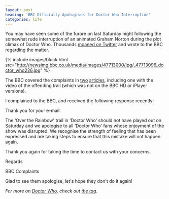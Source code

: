 ```yaml
---
layout: post
heading: 'BBC Officially Apologises for Doctor Who Interruption'
categories: life
---
```


You may have seen some of the furore on last Saturday night following the somewhat rude interruption of an animated Graham Norton during the plot climax of Doctor Who. Thousands [moaned on Twitter](http://search.twitter.com/search?q=%23doctorwho) and wrote to the BBC regarding the matter.

{% include images/block.html src="http://newsimg.bbc.co.uk/media/images/47713000/jpg/_47713096_doctor_who226.jpg" %}

The BBC covered the complaints in [two](http://news.bbc.co.uk/1/hi/entertainment/8642854.stm) [articles](http://news.bbc.co.uk/1/hi/entertainment/8643684.stm), including one with the video of the offending trail (which was not on the BBC HD or iPlayer versions).

I complained to the BBC, and received the following response recently:

Thank you for your e-mail.

The ‘Over the Rainbow' trail in ‘Doctor Who' should not have played out on Saturday and we apologise to all ‘Doctor Who' fans whose enjoyment of the show was disrupted. We recognise the strength of feeling that has been expressed and are taking steps to ensure that this mistake will not happen again.

Thank you again for taking the time to contact us with your concerns.

Regards

BBC Complaints

Glad to see them apologise, let's hope they don't do it again!

*For more on [Doctor Who](http://www.chris-alexander.co.uk/tag/doctor-who), check out [the tag](http://www.chris-alexander.co.uk/tag/doctor-who)*. 
